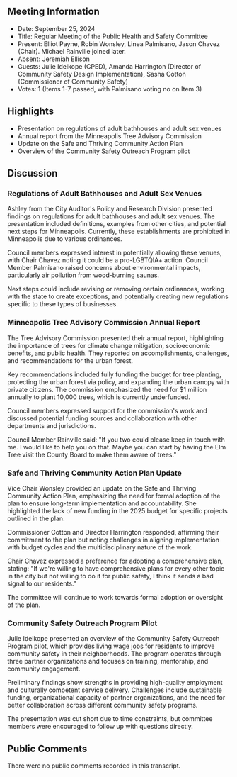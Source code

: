 ## Meeting Information

- Date: September 25, 2024
- Title: Regular Meeting of the Public Health and Safety Committee
- Present: Elliot Payne, Robin Wonsley, Linea Palmisano, Jason Chavez (Chair). Michael Rainville joined later.
- Absent: Jeremiah Ellison
- Guests: Julie Idelkope (CPED), Amanda Harrington (Director of Community Safety Design Implementation), Sasha Cotton (Commissioner of Community Safety)
- Votes: 1 (Items 1-7 passed, with Palmisano voting no on Item 3)

## Highlights

- Presentation on regulations of adult bathhouses and adult sex venues
- Annual report from the Minneapolis Tree Advisory Commission
- Update on the Safe and Thriving Community Action Plan
- Overview of the Community Safety Outreach Program pilot

## Discussion

### Regulations of Adult Bathhouses and Adult Sex Venues

Ashley from the City Auditor's Policy and Research Division presented findings on regulations for adult bathhouses and adult sex venues. The presentation included definitions, examples from other cities, and potential next steps for Minneapolis. Currently, these establishments are prohibited in Minneapolis due to various ordinances.

Council members expressed interest in potentially allowing these venues, with Chair Chavez noting it could be a pro-LGBTQIA+ action. Council Member Palmisano raised concerns about environmental impacts, particularly air pollution from wood-burning saunas.

Next steps could include revising or removing certain ordinances, working with the state to create exceptions, and potentially creating new regulations specific to these types of businesses.

### Minneapolis Tree Advisory Commission Annual Report

The Tree Advisory Commission presented their annual report, highlighting the importance of trees for climate change mitigation, socioeconomic benefits, and public health. They reported on accomplishments, challenges, and recommendations for the urban forest.

Key recommendations included fully funding the budget for tree planting, protecting the urban forest via policy, and expanding the urban canopy with private citizens. The commission emphasized the need for $1 million annually to plant 10,000 trees, which is currently underfunded.

Council members expressed support for the commission's work and discussed potential funding sources and collaboration with other departments and jurisdictions.

Council Member Rainville said: "If you two could please keep in touch with me. I would like to help you on that. Maybe you can start by having the Elm Tree visit the County Board to make them aware of trees."

### Safe and Thriving Community Action Plan Update

Vice Chair Wonsley provided an update on the Safe and Thriving Community Action Plan, emphasizing the need for formal adoption of the plan to ensure long-term implementation and accountability. She highlighted the lack of new funding in the 2025 budget for specific projects outlined in the plan.

Commissioner Cotton and Director Harrington responded, affirming their commitment to the plan but noting challenges in aligning implementation with budget cycles and the multidisciplinary nature of the work.

Chair Chavez expressed a preference for adopting a comprehensive plan, stating: "If we're willing to have comprehensive plans for every other topic in the city but not willing to do it for public safety, I think it sends a bad signal to our residents."

The committee will continue to work towards formal adoption or oversight of the plan.

### Community Safety Outreach Program Pilot

Julie Idelkope presented an overview of the Community Safety Outreach Program pilot, which provides living wage jobs for residents to improve community safety in their neighborhoods. The program operates through three partner organizations and focuses on training, mentorship, and community engagement.

Preliminary findings show strengths in providing high-quality employment and culturally competent service delivery. Challenges include sustainable funding, organizational capacity of partner organizations, and the need for better collaboration across different community safety programs.

The presentation was cut short due to time constraints, but committee members were encouraged to follow up with questions directly.

## Public Comments

There were no public comments recorded in this transcript.
